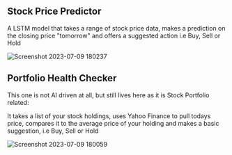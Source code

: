 ## Stock Price Predictor
A LSTM model that takes a range of stock price data, makes a prediction on the closing price "tomorrow" and offers a suggested action i.e Buy, Sell or Hold

![Screenshot 2023-07-09 180237](https://github.com/andr3w-hilton/AI_Tools/assets/18952378/25ec274d-cf11-47aa-b1a6-3109871dcd2e)


## Portfolio Health Checker
This one is not AI driven at all, but still lives here as it is Stock Portfolio related:

It takes a list of your stock holdings, uses Yahoo Finance to pull todays price, compares it to the average price of your holding and makes a basic suggestion, i.e Buy, Sell or Hold

![Screenshot 2023-07-09 180059](https://github.com/andr3w-hilton/AI_Tools/assets/18952378/75fa1699-349e-4ffe-84ed-328f08f580e5)


